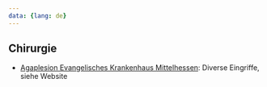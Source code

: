 ```yaml
---
data: {lang: de}
---
```

## Chirurgie
- [Agaplesion Evangelisches Krankenhaus Mittelhessen](https://www.ekm-gi.de/leistungsspektrum/fachabteilungen/klinik-fuer-plastische-aesthetische-rekonstruktive-und-handchirurgie): Diverse Eingriffe, siehe Website
